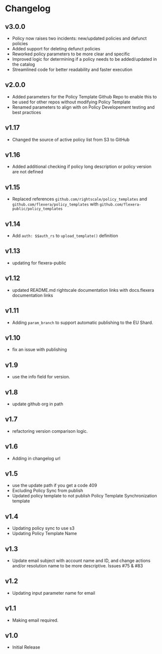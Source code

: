 # Changelog

## v3.0.0

- Policy now raises two incidents: new/updated policies and defunct policies
- Added support for deleting defunct policies
- Reworked policy parameters to be more clear and specific
- Improved logic for determining if a policy needs to be added/updated in the catalog
- Streamlined code for better readability and faster execution

## v2.0.0

- Added parameters for the Policy Template Github Repo to enable this to be used for other repos without modifying Policy Template
- Renamed parameters to align with on Policy Developement testing and best practices

## v1.17

- Changed the source of active policy list from S3 to GitHub

## v1.16

- Added additional checking if policy long description or policy version are not defined

## v1.15

- Replaced references `github.com/rightscale/policy_templates` and `github.com/flexera/policy_templates` with `github.com/flexera-public/policy_templates`

## v1.14

- Add `auth: $$auth_rs` to `upload_template()` definition

## v1.13

- updating for flexera-public

## v1.12

- updated README.md rightscale documentation links with docs.flexera documentation links

## v1.11

- Adding `param_branch` to support automatic publishing to the EU Shard.

## v1.10

- fix an issue with publishing

## v1.9

- use the info field for version.

## v1.8

- update github org in path

## v1.7

- refactoring version comparison logic.

## v1.6

- Adding in changelog url

## v1.5

- use the update path if you get a code 409
- Excluding Policy Sync from publish
- Updated policy template to not publish Policy Template Synchronization template

## v1.4

- Updating policy sync to use s3
- Updating Policy Template Name

## v1.3

- Update email subject with account name and ID, and change actions and/or resolution name to be more descriptive. Issues #75 & #83

## v1.2

- Updating input parameter name for email

## v1.1

- Making email required.

## v1.0

- Initial Release
